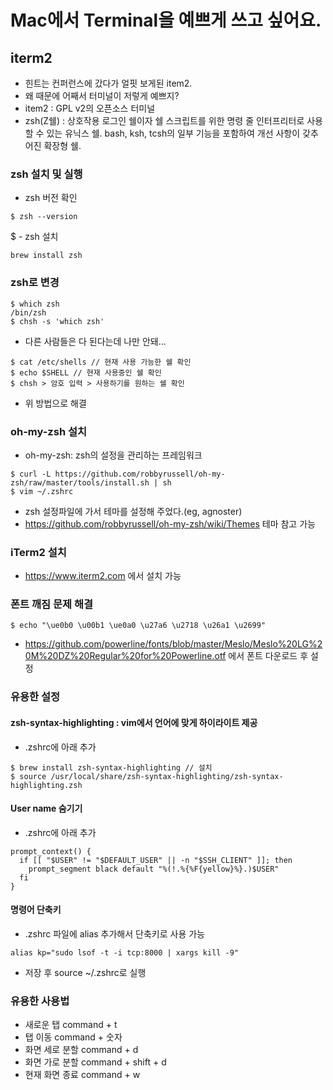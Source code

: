 Mac에서 Terminal을 예쁘게 쓰고 싶어요.
===================
## iterm2
- 힌트는 컨퍼런스에 갔다가 얼핏 보게된 item2.
- 왜 때문에 어째서 터미널이 저렇게 예쁘지?
- item2 : GPL v2의 오픈소스 터미널
- zsh(Z쉘) : 상호작용 로그인 쉘이자 쉘 스크립트를 위한 명령 줄 인터프리터로 사용할 수 있는 유닉스 쉘. bash, ksh, tcsh의 일부 기능을 포함하여 개선 사항이 갖추어진 확장형 쉘.

### zsh 설치 및 실행
- zsh 버전 확인
```
$ zsh --version
```
$ - zsh 설치
```
brew install zsh
```

### zsh로 변경
```
$ which zsh
/bin/zsh
$ chsh -s 'which zsh'
```
- 다른 사람들은 다 된다는데 나만 안돼...
```
$ cat /etc/shells // 현재 사용 가능한 쉘 확인
$ echo $SHELL // 현재 사용중인 쉘 확인
$ chsh > 암호 입력 > 사용하기를 원하는 쉘 확인
```
- 위 방법으로 해결

### oh-my-zsh 설치
- oh-my-zsh: zsh의 설정을 관리하는 프레임워크
```
$ curl -L https://github.com/robbyrussell/oh-my-zsh/raw/master/tools/install.sh | sh
$ vim ~/.zshrc
```
- zsh 설정파일에 가서 테마를 설정해 주었다.(eg, agnoster)
- https://github.com/robbyrussell/oh-my-zsh/wiki/Themes 테마 참고 가능

### iTerm2 설치
- https://www.iterm2.com 에서 설치 가능

### 폰트 깨짐 문제 해결
```
$ echo "\ue0b0 \u00b1 \ue0a0 \u27a6 \u2718 \u26a1 \u2699"
```
- https://github.com/powerline/fonts/blob/master/Meslo/Meslo%20LG%20M%20DZ%20Regular%20for%20Powerline.otf 에서 폰트 다운로드 후 설정

### 유용한 설정
#### zsh-syntax-highlighting : vim에서 언어에 맞게 하이라이트 제공
- .zshrc에 아래 추가
```
$ brew install zsh-syntax-highlighting // 설치
$ source /usr/local/share/zsh-syntax-highlighting/zsh-syntax-highlighting.zsh
```

#### User name 숨기기
- .zshrc에 아래 추가
```
prompt_context() {
  if [[ "$USER" != "$DEFAULT_USER" || -n "$SSH_CLIENT" ]]; then
    prompt_segment black default "%(!.%{%F{yellow}%}.)$USER"
  fi
}
```

#### 명령어 단축키
- .zshrc 파일에 alias 추가해서 단축키로 사용 가능
```
alias kp="sudo lsof -t -i tcp:8000 | xargs kill -9"
```
- 저장 후 source ~/.zshrc로 실행


### 유용한 사용법
- 새로운 탭 command + t
- 탭 이동 command + 숫자
- 화면 세로 분할 command + d
- 화면 가로 분할 command + shift + d
- 현재 화면 종료 command + w









